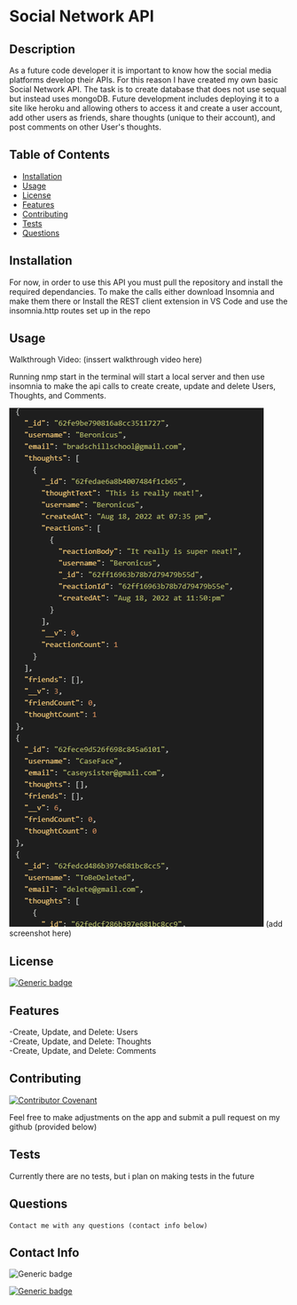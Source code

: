 
# Social Network API

## Description

As a future code developer it is important to know how the social media platforms develop their APIs. For this reason I have created my own basic Social Network API. The task is to create database that does not use sequal but instead uses mongoDB. Future development includes deploying it to a site like heroku and allowing others to access it and create a user account, add other users as friends, share thoughts (unique to their account), and post comments on other User's thoughts.

## Table of Contents 

- [Installation](#installation})
- [Usage](#usage})
- [License](#license)
- [Features](#features)
- [Contributing](#contributing)
- [Tests](#tests)
- [Questions](#questions)

## Installation

For now, in order to use this API you must pull the repository and install the required dependancies. 
To make the calls either download Insomnia and make them there 
    or Install the REST client extension in VS Code and use the insomnia.http routes set up in the repo

## Usage

Walkthrough Video: (inssert walkthrough video here)

Running nmp start in the terminal will start a local server and then use insomnia to make the api calls to create create, update and delete Users, Thoughts, and Comments.

![Social Network in action](/assets/images/screenshot.png) (add screenshot here)

## License

[![Generic badge](https://img.shields.io/badge/License-TheUnlicense-<COLOR>.svg)](https://choosealicense.com/licenses/unlicense/)

## Features

-Create, Update, and Delete: Users    
-Create, Update, and Delete: Thoughts    
-Create, Update, and Delete: Comments    

## Contributing

[![Contributor Covenant](https://img.shields.io/badge/Contributor%20Covenant-2.1-4baaaa.svg)](code_of_conduct.md)

Feel free to make adjustments on the app and submit a pull request on my github (provided below)    

## Tests

Currently there are no tests, but i plan on making tests in the future    

## Questions

    Contact me with any questions (contact info below)

## Contact Info

![Generic badge](https://img.shields.io/badge/Email-brad.schill.school@gmail.com-blue.svg)

[![Generic badge](https://img.shields.io/badge/Github-purple.svg)](https://github.com/B-alt-del/Express-Note-Taker)

